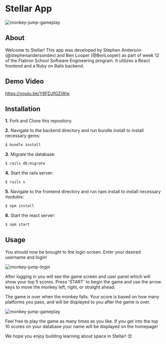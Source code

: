 Stellar App 
========================
![monkey-jump-gameplay](https://github.com/stephenandersondev/monkey-jump-app/blob/main/frontend/assets/img/readme-img/gameplay.gif?raw=true)
## About

Welcome to Stellar! This app was developed by Stephen Anderson (@stephenandersondev) and Ben Looper (@BenLooper) as part of week 12 of the Flatiron School Software Engineering program. It utilizes a React frontend and a Ruby on Rails backend.

## Demo Video
https://youtu.be/Y8FDJfGZjWw

## Installation

**1.** Fork and Clone this repository.

**2.** Navigate to the backend directory and run bundle install to install necessary gems:
```bash
$ bundle install
```
**3.** Migrate the database:
```bash
$ rails db:migrate
```
**4.** Start the rails server:
```bash
$ rails s
```
**5.** Navigate to the frontend directory and run npm install to install necessary modules:
```bash
$ npm install
```
**6.** Start the react server:
```bash
$ npm start
```
## Usage
You should now be brought to the login screen. Enter your desired username and login! 

![monkey-jump-login](https://github.com/stephenandersondev/monkey-jump-app/blob/main/frontend/assets/img/readme-img/login.gif?raw=true)

After logging in you will see the game screen and user panel which will show your top 5 scores. Press 'START' to begin the game and use the arrow keys to move the monkey left, right, or straight ahead.

The game is over when the monkey falls. Your score is based on how many platforms you pass, and will be displayed to you after the game is over. 

 ![monkey-jump-gameplay](https://github.com/stephenandersondev/monkey-jump-app/blob/main/frontend/assets/img/readme-img/gameplay.gif?raw=true)

Feel free to play the game as many times as you like. If you get into the top 10 scores on your database your name will be displayed on the homepage!

We hope you enjoy building learning about space in Stellar! 😊